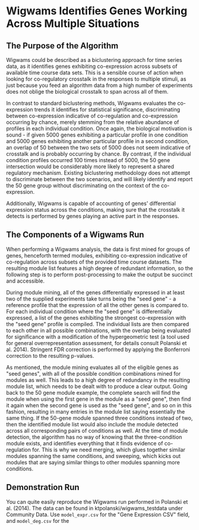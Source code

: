 # Wigwams Identifies Genes Working Across Multiple Situations

## The Purpose of the Algorithm

Wigwams could be described as a biclustering approach for time series data, as it identifies genes exhibiting co-expression across subsets of available time course data sets. This is a sensible course of action when looking for co-regulatory crosstalk in the responses to multiple stimuli, as just because you feed an algorithm data from a high number of experiments does not oblige the biological crosstalk to span across all of them. 

In contrast to standard biclustering methods, Wigwams evaluates the co-expression trends it identifies for statistical significance, discriminating between co-expression indicative of co-regulation and co-expression occurring by chance, merely stemming from the relative abundance of profiles in each individual condition. Once again, the biological motivation is sound - if given 5000 genes exhibiting a particular profile in one condition and 5000 genes exhibiting another particular profile in a second condition, an overlap of 50 between the two sets of 5000 does not seem indicative of crosstalk and is probably occurring by chance. By contrast, if the individual condition profiles occurred 100 times instead of 5000, the 50 gene intersection would be considerably more likely to represent a shared regulatory mechanism. Existing biclustering methodology does not attempt to discriminate between the two scenarios, and will likely identify and report the 50 gene group without discriminating on the context of the co-expression.

Additionally, Wigwams is capable of accounting of genes' differential expression status across the conditions, making sure that the crosstalk it detects is performed by genes playing an active part in the responses.

## The Components of a Wigwams Run

When performing a Wigwams analysis, the data is first mined for groups of genes, henceforth termed modules, exhibiting co-expression indicative of co-regulation across subsets of the provided time course datasets. The resulting module list features a high degree of redundant information, so the following step is to perform post-processing to make the output be succinct and accessible.

During module mining, all of the genes differentially expressed in at least two of the supplied experiments take turns being the "seed gene" - a reference profile that the expression of all the other genes is compared to. For each individual condition where the "seed gene" is differentially expressed, a list of the genes exhibiting the strongest co-expression with the "seed gene" profile is compiled. The individual lists are then compared to each other in all possible combinations, with the overlap being evaluated for significance with a modification of the hypergeometric test (a tool used for general overrepresentation assessment, for details consult Polanski et al. 2014). Stringent FDR correction is performed by applying the Bonferroni correction to the resulting p-values.

As mentioned, the module mining evaluates all of the eligible genes as "seed genes", with all of the possible condition combinations mined for modules as well. This leads to a high degree of redundancy in the resulting module list, which needs to be dealt with to produce a clear output. Going back to the 50 gene module example, the complete search will find the module when using the first gene in the module as a "seed gene", then find it again when the second gene is used as the "seed gene", and so on in this fashion, resulting in many entries in the module list saying essentially the same thing. If the 50-gene module spanned three conditions instead of two, then the identified module list would also include the module detected across all corresponding pairs of conditions as well. At the time of module detection, the algorithm has no way of knowing that the three-condition module exists, and identifies everything that it finds evidence of co-regulation for. This is why we need merging, which glues together similar modules spanning the same conditions, and sweeping, which kicks out modules that are saying similar things to other modules spanning more conditions.

## Demonstration Run

You can quite easily reproduce the Wigwams run performed in Polanski et al. (2014). The data can be found in ktpolanski/wigwams_testdata under Community Data. Use `model_expr.csv` for the "Gene Expression CSV" field, and `model_deg.csv` for the 